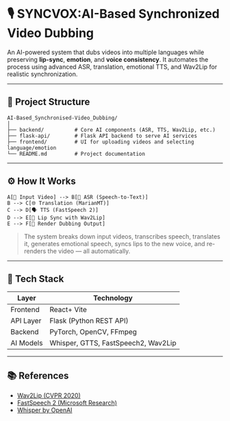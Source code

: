 

# 🎙️ SYNCVOX:AI-Based Synchronized Video Dubbing

An AI-powered system that dubs videos into multiple languages while preserving **lip-sync**, **emotion**, and **voice consistency**. It automates the process using advanced ASR, translation, emotional TTS, and Wav2Lip for realistic synchronization.

---

## 📁 Project Structure

```
AI-Based_Synchronised-Video_Dubbing/
│
├── backend/          # Core AI components (ASR, TTS, Wav2Lip, etc.)
├── flask-api/        # Flask API backend to serve AI services
├── frontend/         # UI for uploading videos and selecting language/emotion
└── README.md         # Project documentation
```

---

## ⚙️ How It Works

```
A[🎥 Input Video] --> B[🧠 ASR (Speech-to-Text)]
B --> C[🌐 Translation (MarianMT)]
C --> D[🗣️ TTS (FastSpeech 2)]
D --> E[👄 Lip Sync with Wav2Lip]
E --> F[📼 Render Dubbing Output]
```

> The system breaks down input videos, transcribes speech, translates it, generates emotional speech, syncs lips to the new voice, and re-renders the video — all automatically.

---

## 🔧 Tech Stack

| Layer      | Technology                           |
|------------|---------------------------------------|
| Frontend   | React+ Vite      |
| API Layer  | Flask (Python REST API)               |
| Backend    | PyTorch, OpenCV, FFmpeg               |
| AI Models  | Whisper, GTTS, FastSpeech2, Wav2Lip |

---
## 📚 References

- [Wav2Lip (CVPR 2020)](https://github.com/Rudrabha/Wav2Lip)  
- [FastSpeech 2 (Microsoft Research)](https://arxiv.org/abs/2006.04558)  
- [Whisper by OpenAI](https://github.com/openai/whisper)  
